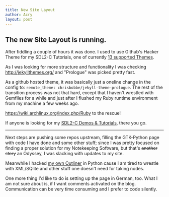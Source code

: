 ```yaml
---
title: New Site Layout
author: Acry
layout: post
---
```


## The new Site Layout is running.

After fiddling a couple of hours it was done.
I used to use Github's Hacker Theme for my SDL2-C Tutorials, one of currently [13 supported Themes](https://pages.github.com/themes/).

As I was looking for more structure and functionality I was checking <http://jekyllthemes.org/> and "Prologue" was picked pretty fast.

As a github hosted theme, it was basically just a oneline change in the config to: `remote_theme: chrisbobbe/jekyll-theme-prologue`.
The rest of the transition process was not that hard, except that I haven't wrestled with Gemfiles for a while and just after I flushed my Ruby runtime environment from my machine a few weeks ago.

<https://wiki.archlinux.org/index.php/Ruby> to the rescue!

If anyone is looking for my [SDL2-C Demos & Tutorials](/c.html), there you go.

___

Next steps are pushing some repos upstream, filling the GTK-Python page with code I have done and some other stuff; since I was pretty focused on finding a proper solution for my Notekeeping Software, but that's ~~another story~~ an Odyssey, I was slacking with updates to my site.

 Meanwhile I hacked [my own Outliner](/action_tags.html) in Python cause I am tired to wrestle with XML/SQlite and other stuff one doesn't need for taking nodes.

 One more thing I'd like to do is setting up the page in German, too. What I am not sure about is, if I want comments activated on the blog. Communication can be very time consuming and I prefer to code silently.


